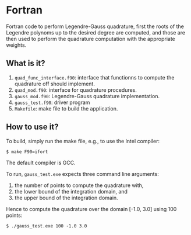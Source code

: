 Fortran
=======

Fortran code to perform Legendre-Gauss quadrature, first the roots
of the Legendre polynoms up to the desired degree are computed, and
those are then used to perform the quadrature computation with the
appropriate weights.

What is it?
-----------
1. `quad_func_interface.f90`: interface that functionns to compute the
    quadrature off should implement.
1. `quad_mod.f90`: interface for quadrature procedures.
1. `gauss_mod.f90`: Legendre-Gauss quadrature implementation.
1. `gauss_test.f90`: driver program
1. `Makefile`: make file to build the application.

How to use it?
--------------

To build, simply run the make file, e.g., to use the Intel compiler:
```
$ make F90=ifort
```
The default compiler is GCC.

To run, `gauss_test.exe` expects three command line arguments:
1. the number of points to compute the quadrature with,
1. the lower bound of the integration domain, and
1. the upper bound of the integration domain.

Hence to compute the quadrature over the domain [-1.0, 3.0] using 100
points:
```
$ ./gauss_test.exe 100 -1.0 3.0
```
